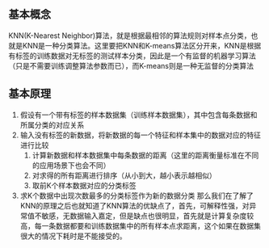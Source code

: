 ## 基本概念
KNN(K-Nearest Neighbor)算法，就是根据最相邻的算法规则对样本点分类，也就是KNN是一种分类算法。这里要把KNN和K-means算法区分开来，KNN是根据有标签的训练数据对无标签的测试样本分类，因此是一个有监督的机器学习算法（只是不需要训练调整算法参数而已），而K-means则是一种无监督的分类算法

## 基本原理
1. 假设有一个带有标签的样本数据集（训练样本数据集），其中包含每条数据和所属分类的对应关系
2. 输入没有标签的新数据，将新数据的每一个特征和样本集中的数据对应的特征进行比较
	1. 计算新数据和样本数据集中每条数据的距离（这里的距离衡量标准在不同的应用场景下也会不同）
	2. 对求得的所有距离进行排序（从小到大，越小表示越相似）
	3. 取前K个样本数据对应的分类标签
3. 求K个数据中出现次数最多的分类标签作为新的数据分类
那么我们在了解了KNN的原理之后也就知道了KNN算法的优缺点了，首先，可解释性强，对异常值不敏感，无数据输入嘉定，但是缺点也很明显，首先就是计算复杂度较高，每一条数据都要和训练数据集中的所有样本点求距离，这个如果在数据集很大的情况下耗时是不能接受的。

